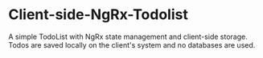 # Client-side-NgRx-Todolist
A simple TodoList with NgRx state management and client-side storage. Todos are saved locally on the client's system and no databases are used.
